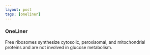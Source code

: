 ```yaml
---
layout: post
tags: [oneliner]
---
```



### OneLiner

Free ribosomes synthesize cytosolic, peroxisomal, and mitochondrial proteins and are not involved in glucose metabolism.
